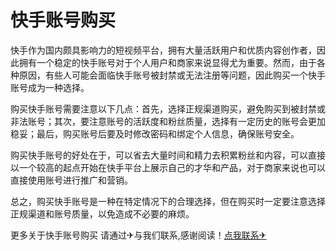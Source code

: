 # 快手账号购买

快手作为国内颇具影响力的短视频平台，拥有大量活跃用户和优质内容创作者，因此拥有一个稳定的快手账号对于个人用户和商家来说显得尤为重要。然而，由于各种原因，有些人可能会面临快手账号被封禁或无法注册等问题，因此购买一个快手账号成为一种选择。

购买快手账号需要注意以下几点：首先，选择正规渠道购买，避免购买到被封禁或非法账号；其次，要注意账号的活跃度和粉丝质量，选择有一定历史的账号会更加稳妥；最后，购买账号后要及时修改密码和绑定个人信息，确保账号安全。

购买快手账号的好处在于，可以省去大量时间和精力去积累粉丝和内容，可以直接以一个较高的起点开始在快手平台上展示自己的才华和产品，对于商家来说也可以直接使用账号进行推广和营销。

总之，购买快手账号是一种在特定情况下的合理选择，但在购买时一定要注意选择正规渠道和账号质量，以免造成不必要的麻烦。

更多关于快手账号购买 请通过✈与我们联系,感谢阅读！[点我联系✈](https://en.G208.com)
